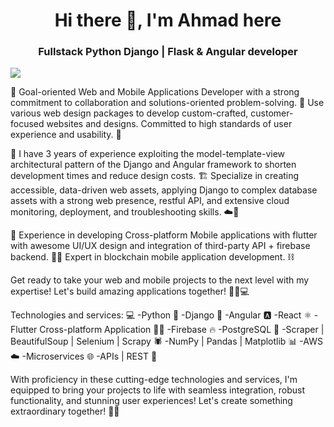 <h1 align="center" > Hi there 👋, I'm Ahmad here </h1>
<h3 align="center" > Fullstack Python Django | Flask & Angular developer </h3>
<img src="https://geekflare.com/wp-content/uploads/2022/10/Heres-What-it-Means-to-Be-a-Full-Stack-Developer.jpeg">


🚀 Goal-oriented Web and Mobile Applications Developer with a strong commitment to collaboration and solutions-oriented problem-solving. 💪 Use various web design packages to develop custom-crafted, customer-focused websites and designs. Committed to high standards of user experience and usability. 🌟

🎯 I have 3 years of experience exploiting the model-template-view architectural pattern of the Django and Angular framework to shorten development times and reduce design costs. 🏗️ Specialize in creating accessible, data-driven web assets, applying Django to complex database assets with a strong web presence, restful API, and extensive cloud monitoring, deployment, and troubleshooting skills. ☁️🔧

📱 Experience in developing Cross-platform Mobile applications with flutter with awesome UI/UX design and integration of third-party API + firebase backend. 📲💡 Expert in blockchain mobile application development. ⛓️

Get ready to take your web and mobile projects to the next level with my expertise! Let's build amazing applications together! 🌟🔨💻

Technologies and services: 💻
-Python 🐍
-Django 🎯
-Angular 🅰️
-React ⚛️
-Flutter Cross-platform Application 📱✨
-Firebase 🔥
-PostgreSQL 🐘
-Scraper | BeautifulSoup | Selenium | Scrapy 🕷️
-NumPy | Pandas | Matplotlib 📊
-AWS ☁️
-Microservices 🌐
-APIs | REST 📡

With proficiency in these cutting-edge technologies and services, I'm equipped to bring your projects to life with seamless integration, robust functionality, and stunning user experiences! Let's create something extraordinary together! 🚀✨

